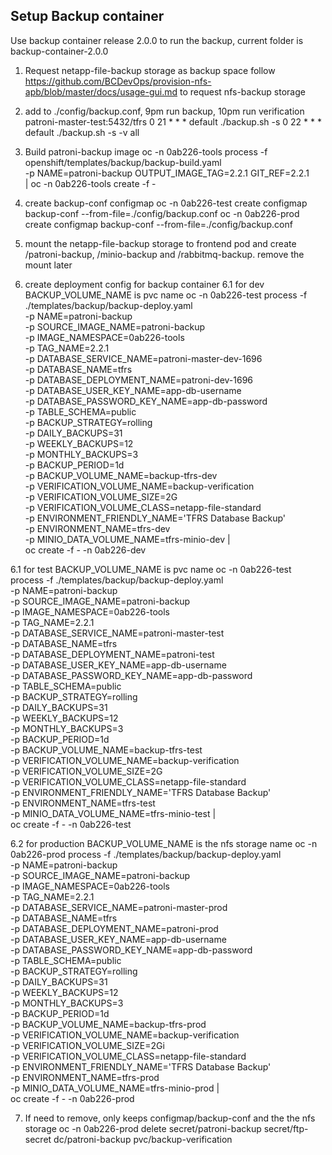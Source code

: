 ## Setup Backup container
Use backup container release 2.0.0 to run the backup, current folder is backup-container-2.0.0
1. Request netapp-file-backup storage as backup space
follow https://github.com/BCDevOps/provision-nfs-apb/blob/master/docs/usage-gui.md to request nfs-backup storage

2. add to ./config/backup.conf, 9pm run backup, 10pm run verification
patroni-master-test:5432/tfrs
0 21 * * * default ./backup.sh -s
0 22 * * * default ./backup.sh -s -v all

3. Build patroni-backup image
oc -n 0ab226-tools process -f openshift/templates/backup/backup-build.yaml \
-p NAME=patroni-backup OUTPUT_IMAGE_TAG=2.2.1 GIT_REF=2.2.1 \
| oc -n 0ab226-tools create -f -

4. create backup-conf configmap
oc -n 0ab226-test create configmap backup-conf --from-file=./config/backup.conf
oc -n 0ab226-prod create configmap backup-conf --from-file=./config/backup.conf

5. mount the netapp-file-backup storage to frontend pod and create /patroni-backup, /minio-backup and /rabbitmq-backup. remove the mount later

6. create deployment config for backup container
6.1 for dev
BACKUP_VOLUME_NAME is pvc name
oc -n 0ab226-test process -f ./templates/backup/backup-deploy.yaml \
  -p NAME=patroni-backup \
  -p SOURCE_IMAGE_NAME=patroni-backup \
  -p IMAGE_NAMESPACE=0ab226-tools \
  -p TAG_NAME=2.2.1 \
  -p DATABASE_SERVICE_NAME=patroni-master-dev-1696 \
  -p DATABASE_NAME=tfrs \
  -p DATABASE_DEPLOYMENT_NAME=patroni-dev-1696 \
  -p DATABASE_USER_KEY_NAME=app-db-username \
  -p DATABASE_PASSWORD_KEY_NAME=app-db-password \
  -p TABLE_SCHEMA=public \
  -p BACKUP_STRATEGY=rolling \
  -p DAILY_BACKUPS=31 \
  -p WEEKLY_BACKUPS=12 \
  -p MONTHLY_BACKUPS=3 \
  -p BACKUP_PERIOD=1d \
  -p BACKUP_VOLUME_NAME=backup-tfrs-dev \
  -p VERIFICATION_VOLUME_NAME=backup-verification \
  -p VERIFICATION_VOLUME_SIZE=2G \
  -p VERIFICATION_VOLUME_CLASS=netapp-file-standard \
  -p ENVIRONMENT_FRIENDLY_NAME='TFRS Database Backup' \
  -p ENVIRONMENT_NAME=tfrs-dev \
  -p MINIO_DATA_VOLUME_NAME=tfrs-minio-dev | \
  oc create -f - -n 0ab226-dev

6.1 for test
BACKUP_VOLUME_NAME is pvc name
oc -n 0ab226-test process -f ./templates/backup/backup-deploy.yaml \
  -p NAME=patroni-backup \
  -p SOURCE_IMAGE_NAME=patroni-backup \
  -p IMAGE_NAMESPACE=0ab226-tools \
  -p TAG_NAME=2.2.1 \
  -p DATABASE_SERVICE_NAME=patroni-master-test \
  -p DATABASE_NAME=tfrs \
  -p DATABASE_DEPLOYMENT_NAME=patroni-test \
  -p DATABASE_USER_KEY_NAME=app-db-username \
  -p DATABASE_PASSWORD_KEY_NAME=app-db-password \
  -p TABLE_SCHEMA=public \
  -p BACKUP_STRATEGY=rolling \
  -p DAILY_BACKUPS=31 \
  -p WEEKLY_BACKUPS=12 \
  -p MONTHLY_BACKUPS=3 \
  -p BACKUP_PERIOD=1d \
  -p BACKUP_VOLUME_NAME=backup-tfrs-test \
  -p VERIFICATION_VOLUME_NAME=backup-verification \
  -p VERIFICATION_VOLUME_SIZE=2G \
  -p VERIFICATION_VOLUME_CLASS=netapp-file-standard \
  -p ENVIRONMENT_FRIENDLY_NAME='TFRS Database Backup' \
  -p ENVIRONMENT_NAME=tfrs-test \
  -p MINIO_DATA_VOLUME_NAME=tfrs-minio-test | \
  oc create -f - -n 0ab226-test

6.2 for production
BACKUP_VOLUME_NAME is the nfs storage name
oc -n 0ab226-prod process -f ./templates/backup/backup-deploy.yaml \
  -p NAME=patroni-backup \
  -p SOURCE_IMAGE_NAME=patroni-backup \
  -p IMAGE_NAMESPACE=0ab226-tools \
  -p TAG_NAME=2.2.1 \
  -p DATABASE_SERVICE_NAME=patroni-master-prod \
  -p DATABASE_NAME=tfrs \
  -p DATABASE_DEPLOYMENT_NAME=patroni-prod \
  -p DATABASE_USER_KEY_NAME=app-db-username \
  -p DATABASE_PASSWORD_KEY_NAME=app-db-password \
  -p TABLE_SCHEMA=public \
  -p BACKUP_STRATEGY=rolling \
  -p DAILY_BACKUPS=31 \
  -p WEEKLY_BACKUPS=12 \
  -p MONTHLY_BACKUPS=3 \
  -p BACKUP_PERIOD=1d \
  -p BACKUP_VOLUME_NAME=backup-tfrs-prod \
  -p VERIFICATION_VOLUME_NAME=backup-verification \
  -p VERIFICATION_VOLUME_SIZE=2Gi \
  -p VERIFICATION_VOLUME_CLASS=netapp-file-standard \
  -p ENVIRONMENT_FRIENDLY_NAME='TFRS Database Backup' \
  -p ENVIRONMENT_NAME=tfrs-prod \
  -p MINIO_DATA_VOLUME_NAME=tfrs-minio-prod | \
  oc create -f - -n 0ab226-prod

7. If need to remove, only keeps configmap/backup-conf and the the nfs storage
oc -n 0ab226-prod delete secret/patroni-backup secret/ftp-secret dc/patroni-backup pvc/backup-verification 